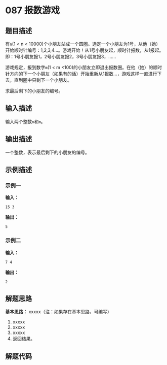 # 087 报数游戏

## 题目描述

有`n`(1 < n < 10000)个小朋友站成一个圆圈。选定一个小朋友为1号，从他（她）开始顺时针编号：1,2,3,4...。游戏开始！从1号小朋友起，顺时针报数，从1报起。即：1号小朋友报1，2号小朋友报2，3号小朋友报3，......

游戏规定，报到数字`m`(1 < m <100)的小朋友立即退出报数圈。在他（她）的顺时针方向的下一个小朋友（如果有的话）开始重新从1报数...，游戏这样一直进行下去，直到圈中只剩下一个小朋友。

求最后剩下的小朋友的编号。

## 输入描述

输入两个整数`n`和`m`。

## 输出描述

一个整数，表示最后剩下的小朋友的编号。

## 示例描述

### 示例一

**输入：**
```text
15 3
```

**输出：**
```text
5
```

### 示例二

**输入：**
```text
7 4
```

**输出：**
```text
2
```

## 解题思路

**基本思路：** xxxxx（注：如果存在基本思路，可编写）
1. xxxxx
2. xxxxx
3. xxxxx
4. 返回结果。

## 解题代码
